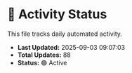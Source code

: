 # 🤖 Activity Status

This file tracks daily automated activity.

- **Last Updated:** 2025-09-03 09:07:03
- **Total Updates:** 88
- **Status:** 🟢 Active
